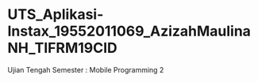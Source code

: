 # UTS_Aplikasi-Instax_19552011069_AzizahMaulinaNH_TIFRM19CID
Ujian Tengah Semester : Mobile Programming 2
